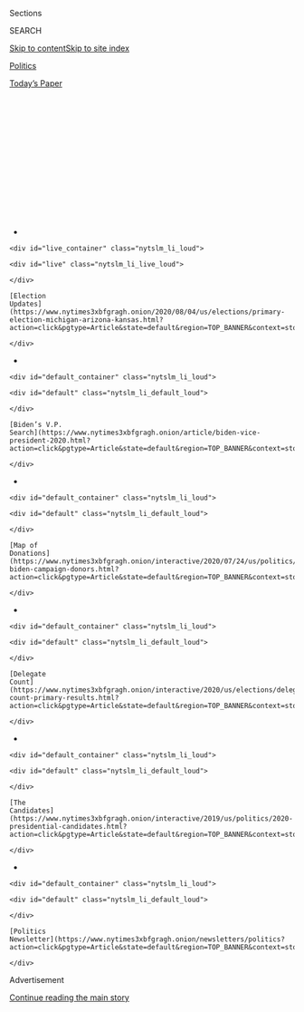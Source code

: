 <div id="app">

<div>

<div>

<div>

<div class="NYTAppHideMasthead css-1q2w90k e1suatyy0">

<div class="section css-ui9rw0 e1suatyy2">

<div class="css-eph4ug er09x8g0">

<div class="css-6n7j50">

</div>

<span class="css-1dv1kvn">Sections</span>

<div class="css-10488qs">

<span class="css-1dv1kvn">SEARCH</span>

</div>

[Skip to content](#site-content)[Skip to site
index](#site-index)

</div>

<div id="masthead-section-label" class="css-1wr3we4 eaxe0e00">

[Politics](https://www.nytimes3xbfgragh.onion/section/politics)

</div>

<div class="css-10698na e1huz5gh0">

</div>

</div>

<div id="masthead-bar-one" class="section hasLinks css-15hmgas e1csuq9d3">

<div class="css-uqyvli e1csuq9d0">

</div>

<div class="css-1uqjmks e1csuq9d1">

</div>

<div class="css-9e9ivx">

[](https://myaccount.nytimes3xbfgragh.onion/auth/login?response_type=cookie&client_id=vi)

</div>

<div class="css-1bvtpon e1csuq9d2">

[Today’s
Paper](https://www.nytimes3xbfgragh.onion/section/todayspaper)

</div>

</div>

</div>

</div>

<div data-aria-hidden="false">

<div id="site-content" data-role="main">

<div>

<div class="css-1aor85t" style="opacity:0.000000001;z-index:-1;visibility:hidden">

<div class="css-1hqnpie">

<div class="css-epjblv">

<span class="css-17xtcya">[Politics](/section/politics)</span><span class="css-x15j1o">|</span><span class="css-fwqvlz">Headed
to the Convention? Not I, More Republicans Are
Saying</span>

</div>

<div class="css-k008qs">

<div class="css-1iwv8en">

<span class="css-18z7m18"></span>

<div>

</div>

</div>

<span class="css-1n6z4y">https://nyti.ms/2CBAga3</span>

<div class="css-1705lsu">

<div class="css-4xjgmj">

<div class="css-4skfbu" data-role="toolbar" data-aria-label="Social Media Share buttons, Save button, and Comments Panel with current comment count" data-testid="share-tools">

  - 
  - 
  - 
  - 
    
    <div class="css-6n7j50">
    
    </div>

  - 

</div>

</div>

</div>

</div>

</div>

</div>

<div id="NYT_TOP_BANNER_REGION" class="css-13pd83m">

<div>

<div id="styln-elections-notifications-menu" class="section interactive-content interactive-size-medium css-1edisqu">

<div class="css-17ih8de interactive-body">

<div class="nytslm_innerContainer" data-aria-live="polite">

<div class="nytslm_title">

</div>

  - 
    
    <div id="live_container" class="nytslm_li_loud">
    
    <div id="live" class="nytslm_li_live_loud">
    
    </div>
    
    [Election
    Updates](https://www.nytimes3xbfgragh.onion/2020/08/04/us/elections/primary-election-michigan-arizona-kansas.html?action=click&pgtype=Article&state=default&region=TOP_BANNER&context=storylines_menu)
    
    </div>

  - 
    
    <div id="default_container" class="nytslm_li_loud">
    
    <div id="default" class="nytslm_li_default_loud">
    
    </div>
    
    [Biden’s V.P.
    Search](https://www.nytimes3xbfgragh.onion/article/biden-vice-president-2020.html?action=click&pgtype=Article&state=default&region=TOP_BANNER&context=storylines_menu)
    
    </div>

  - 
    
    <div id="default_container" class="nytslm_li_loud">
    
    <div id="default" class="nytslm_li_default_loud">
    
    </div>
    
    [Map of
    Donations](https://www.nytimes3xbfgragh.onion/interactive/2020/07/24/us/politics/trump-biden-campaign-donors.html?action=click&pgtype=Article&state=default&region=TOP_BANNER&context=storylines_menu)
    
    </div>

  - 
    
    <div id="default_container" class="nytslm_li_loud">
    
    <div id="default" class="nytslm_li_default_loud">
    
    </div>
    
    [Delegate
    Count](https://www.nytimes3xbfgragh.onion/interactive/2020/us/elections/delegate-count-primary-results.html?action=click&pgtype=Article&state=default&region=TOP_BANNER&context=storylines_menu)
    
    </div>

  - 
    
    <div id="default_container" class="nytslm_li_loud">
    
    <div id="default" class="nytslm_li_default_loud">
    
    </div>
    
    [The
    Candidates](https://www.nytimes3xbfgragh.onion/interactive/2019/us/politics/2020-presidential-candidates.html?action=click&pgtype=Article&state=default&region=TOP_BANNER&context=storylines_menu)
    
    </div>

  - 
    
    <div id="default_container" class="nytslm_li_loud">
    
    <div id="default" class="nytslm_li_default_loud">
    
    </div>
    
    [Politics
    Newsletter](https://www.nytimes3xbfgragh.onion/newsletters/politics?action=click&pgtype=Article&state=default&region=TOP_BANNER&context=storylines_menu)
    
    </div>

</div>

</div>

</div>

</div>

</div>

<div id="top-wrapper" class="css-1sy8kpn">

<div id="top-slug" class="css-l9onyx">

Advertisement

</div>

[Continue reading the main
story](#after-top)

<div class="ad top-wrapper" style="text-align:center;height:100%;display:block;min-height:250px">

<div id="top" class="place-ad" data-position="top" data-size-key="top">

</div>

</div>

<div id="after-top">

</div>

</div>

<div>

<div id="sponsor-wrapper" class="css-1hyfx7x">

<div id="sponsor-slug" class="css-19vbshk">

Supported by

</div>

[Continue reading the main
story](#after-sponsor)

<div id="sponsor" class="ad sponsor-wrapper" style="text-align:center;height:100%;display:block">

</div>

<div id="after-sponsor">

</div>

</div>

<div class="css-186x18t">

</div>

<div class="css-1vkm6nb ehdk2mb0">

# Headed to the Convention? Not I, More Republicans Are Saying

</div>

“Everybody just assumes no one is going,” said one House member wary of
the virus risks. But other delegates dismissed the health threat and
said it was an honor to help nominate President Trump.

<div class="css-79elbk" data-testid="photoviewer-wrapper">

<div class="css-z3e15g" data-testid="photoviewer-wrapper-hidden">

</div>

<div class="css-1a48zt4 ehw59r15" data-testid="photoviewer-children">

![<span class="css-16f3y1r e13ogyst0" data-aria-hidden="true">Supporters
wait for President Trump to come on stage at a rally in Keystone, South
Dakota. His renomination is set to take place in Florida in
August.</span><span class="css-cnj6d5 e1z0qqy90" itemprop="copyrightHolder"><span class="css-1ly73wi e1tej78p0">Credit...</span><span><span>Anna
Moneymaker for The New York
Times</span></span></span>](https://static01.graylady3jvrrxbe.onion/images/2020/07/13/us/politics/13florida-convention/13florida-convention-articleLarge.jpg?quality=75&auto=webp&disable=upscale)

</div>

</div>

<div class="css-18e8msd">

<div class="css-otjvjh epjyd6m0">

<div class="css-nmf14i ey68jwv0" data-aria-hidden="true">

[![Reid J.
Epstein](https://static01.graylady3jvrrxbe.onion/images/2019/06/25/reader-center/author-reid-epstein/9e877853d8234217b58e5762253aa771-thumbLarge.png
"Reid J. Epstein")](https://www.nytimes3xbfgragh.onion/by/reid-j-epstein)[![Nicholas
Fandos](https://static01.graylady3jvrrxbe.onion/images/2018/11/06/multimedia/author-nicholas-fandos/author-nicholas-fandos-thumbLarge-v2.png
"Nicholas Fandos")](https://www.nytimes3xbfgragh.onion/by/nicholas-fandos)[![Patricia
Mazzei](https://static01.graylady3jvrrxbe.onion/images/2018/11/28/multimedia/author-patricia-mazzei/author-patricia-mazzei-thumbLarge.png
"Patricia Mazzei")](https://www.nytimes3xbfgragh.onion/by/patricia-mazzei)

</div>

<div class="css-1baulvz">

By [<span class="css-1baulvz" itemprop="name">Reid J.
Epstein</span>](https://www.nytimes3xbfgragh.onion/by/reid-j-epstein),
[<span class="css-1baulvz" itemprop="name">Nicholas
Fandos</span>](https://www.nytimes3xbfgragh.onion/by/nicholas-fandos)
and [<span class="css-1baulvz last-byline" itemprop="name">Patricia
Mazzei</span>](https://www.nytimes3xbfgragh.onion/by/patricia-mazzei)

</div>

</div>

  - 
    
    <div class="css-ld3wwf e16638kd2">
    
    July 13,
    2020
    
    </div>

  - 
    
    <div class="css-4xjgmj">
    
    <div class="css-d8bdto" data-role="toolbar" data-aria-label="Social Media Share buttons, Save button, and Comments Panel with current comment count" data-testid="share-tools">
    
      - 
      - 
      - 
      - 
        
        <div class="css-6n7j50">
        
        </div>
    
      - 
    
    </div>
    
    </div>

</div>

</div>

<div class="section meteredContent css-1r7ky0e" name="articleBody" itemprop="articleBody">

<div class="css-1fanzo5 StoryBodyCompanionColumn">

<div class="css-53u6y8">

*\[****Update****:* [*Trump abruptly cancels Republican Convention in
Jacksonville*](https://www.nytimes3xbfgragh.onion/2020/07/23/us/politics/jacksonville-rnc.html)*.\]*

Senators Roy Blunt of Missouri and Pat Roberts of Kansas are planning to
skip the [Republican National
Convention](https://www.nytimes3xbfgragh.onion/2020/07/14/us/politics/republican-convention-jacksonville-virus-outdoors.html)
next month as the host state of Florida deals with the biggest outbreak
of coronavirus cases in the nation.

Representatives Mario Diaz-Balart and Francis Rooney of Florida are
sticking with their plans not to attend, even though the
[convention](https://www.nytimes3xbfgragh.onion/2020/07/14/us/politics/republican-convention-jacksonville-virus-outdoors.html)
is now in their home state.

Marco Rubio, Florida’s senior senator, has not committed to attending.
Neither has John Thune of South Dakota, the second-ranking Senate
Republican, or Representative Liz Cheney of Wyoming, the third-ranking
House Republican.

As new cases surge in Florida, including 15,300 reported on Sunday, more
Republicans are taking a wait-and-see approach to the event, or deciding
to skip it all together. The G.O.P., which moved the convention to
Jacksonville from Charlotte, N.C., after balking at health precautions
there, now finds itself locked into a state with a far bigger virus
problem, and planning an event whose attendance is waning as the
pandemic escalates.

</div>

</div>

<div class="css-1fanzo5 StoryBodyCompanionColumn">

<div class="css-53u6y8">

“Everybody just assumes no one is going,” said Representative Darin
LaHood of Illinois, an honorary state co-chairman for the Trump
campaign.

Mr. LaHood was one of eight House members — from Illinois, New York,
Arizona, Indiana and Michigan — who told The New York Times they did not
plan to attend, joining party veterans like Senators Charles E.
Grassley, Lamar Alexander and Susan Collins who have already said they
will skip the event.

President Trump, in the meantime, may not get the restriction-free
celebration he yearns for after all. The city of Jacksonville [is
requiring facial
coverings](https://www.nytimes3xbfgragh.onion/2020/06/29/us/politics/rnc-masks-convention.html)
in any public space where social distancing is not possible. And in a
news release last week, the host committee said every attendee within
the convention perimeter “will be tested and temperature checked each
day,” without providing further details.

Still, even as growing numbers of elected leaders express wariness about
attending, a strong contingent of Republican National Committee members
— many of whom have their political fortunes tied to Mr. Trump — say
they still plan to go. In interviews, more than a dozen of them said
they were committed, even “proud,” to celebrate the renomination of Mr.
Trump.

A Times survey of almost 70 Republican officials and Senate and House
members showed a divide over the convention between the members of
Congress taking a more cautious approach, and rank-and file-officials,
like locally elected delegates and R.N.C. members, who were more
inclined to go.

</div>

</div>

<div class="css-1fanzo5 StoryBodyCompanionColumn">

<div class="css-53u6y8">

The result may be a crowd that is far Trumpier than in 2016, when the
G.O.P. establishment, led by Speaker Paul D. Ryan, squelched its
misgivings and nominated Mr. Trump, an outsider with questionable
commitment to party
orthodoxy.

<div id="NYT_MAIN_CONTENT_1_REGION" class="css-9tf9ac">

<div>

<div id="styln-nfldraft-updates-block" class="section interactive-content interactive-size-medium css-1ftcdic">

<div class="css-17ih8de interactive-body">

<div id="styln-briefing-block" data-asset-id="">

<div class="briefing-block-header-section">

# [Latest Updates: 2020 Election](https://www.nytimes3xbfgragh.onion/2020/08/04/us/elections/primary-election-michigan-arizona-kansas.html?action=click&pgtype=Article&state=default&region=MAIN_CONTENT_1&context=storylines_live_updates)

<div class="briefing-block-ts">

Updated 2020-08-04T21:23:31.499Z

</div>

</div>

  - [Two G.O.P. Senate primaries offer — what else? — a test of loyalty
    to
    Trump.](https://www.nytimes3xbfgragh.onion/2020/08/04/us/elections/primary-election-michigan-arizona-kansas.html?action=click&pgtype=Article&state=default&region=MAIN_CONTENT_1&context=storylines_live_updates#link-3924dd44)
  - [President Trump is suddenly a big supporter of mail-in voting — in
    Florida.](https://www.nytimes3xbfgragh.onion/2020/08/04/us/elections/primary-election-michigan-arizona-kansas.html?action=click&pgtype=Article&state=default&region=MAIN_CONTENT_1&context=storylines_live_updates#link-32b39e33)
  - [Michigan’s primary election sees a surge in absentee
    voting.](https://www.nytimes3xbfgragh.onion/2020/08/04/us/elections/primary-election-michigan-arizona-kansas.html?action=click&pgtype=Article&state=default&region=MAIN_CONTENT_1&context=storylines_live_updates#link-ab1004d)

<div class="briefing-block-footer">

<div class="briefing-block-footer-meta">

[See more
updates](https://www.nytimes3xbfgragh.onion/2020/08/04/us/elections/primary-election-michigan-arizona-kansas.html?action=click&pgtype=Article&state=default&region=MAIN_CONTENT_1&context=storylines_live_updates)

</div>

</div>

</div>

</div>

</div>

</div>

</div>

This time, Representative Kevin McCarthy of California, the House
minority leader who has tied himself closely to the president, is likely
to offer an enthusiastic endorsement, and other ardent supporters of Mr.
Trump, like Representative Jim Jordan of Ohio, are likely to get
speaking slots.

“It’s a risk you have to take,” said Morton Blackwell, 80, an R.N.C.
member from Virginia who has attended every party convention since he
was the youngest elected delegate backing Barry Goldwater in 1964. “You
take risks every day. You drive down the street and a cement truck could
crash into you. You can’t not do what you have to do because of some
possibility of a bad result.”

As recently as two weeks ago, Republican convention planners appeared
bullish about attendance.

At a briefing for Senate chiefs of staff in late June, officials warned
that some lawmakers might have to stay in hotels outside of Jacksonville
given expected crowds. Party officials were considering docking cruise
ships in the city’s port to provide extra lodging capacity, as the city
did during the 2005 Super Bowl, according to two people familiar with
the briefing. The proposal drew some laughter from congressional
staffers in attendance.

Since then, Florida has become the epicenter of the pandemic, raising
questions about whether Jacksonville could stage anything on the scale
of what Mr. Trump is demanding for his renomination.

Several of Mr. Trump’s critics within his own party have already said
they do not plan to attend; among them are Senators Mitt Romney of Utah,
the party’s 2012 presidential nominee, Lisa Murkowski of Alaska and Ms.
Collins of Maine, who faces a difficult re-election race this fall.

Mr. Roberts, 84, told reporters last week he would likely not be
attending because he had “some things to do in Kansas” and, in any case,
he “didn’t know what was canceled and what was not and whatever.” Mr.
Roberts is retiring after this year.

</div>

</div>

<div class="css-1fanzo5 StoryBodyCompanionColumn">

<div class="css-53u6y8">

Neither Mr. Blunt, Mr. Diaz-Balart nor Mr. Rooney attended the 2016
convention either, but as Mr. Trump has tightened his grip on the party,
he has become less forgiving to lawmakers he sees as disloyal or
insufficiently supportive.

Many other Republicans are expressing caution as the virus ravages the
South. Senator Mitch McConnell, who was a top-billed speaker at the
convention four years ago in Cleveland, has called the convention this
year “a challenging situation.”

“We will have to wait and see how things look in late August to
determine whether we can safely convene that many people,” he told
reporters in his home state of Kentucky last week.

Republican senators facing tough re-election battles declined to say
whether they planned to go. Aides to five of the six most vulnerable
Republicans on the ballot this fall — Senators Martha McSally of
Arizona, Steve Daines of Montana, Joni Ernst of Iowa, Cory Gardner of
Colorado and Thom Tillis of North Carolina — did not respond to repeated
inquiries about their plans.

Of 53 members of Congress surveyed by The Times who responded to
inquiries about their plans, roughly half said they definitely planned
to attend. Others either said they would not attend, or were closely
watching the situation to see what safety precautions convention
planners would put in place and where the caseload stood in North
Florida in mid-August. The convention is currently scheduled to take
place from Aug. 24-27.

Of the 15 R.N.C. members interviewed, all but one said they planned to
go to Jacksonville, with most also aiming to attend the party’s official
business meetings in Charlotte, N.C.

The R.N.C. members expressed little concern about the virus’s spread in
Florida, with some comparing the risk of attending a rally to shopping
at big-box stores.

</div>

</div>

<div class="css-1fanzo5 StoryBodyCompanionColumn">

<div class="css-53u6y8">

The Republican approach differs significantly from the one Democrats are
taking for their convention; [last month the party moved its event to a
smaller
venue](https://www.nytimes3xbfgragh.onion/2020/06/24/us/politics/democratic-convention-milwaukee-coronavirus.html)
and instructed delegates to stay home from Milwaukee, as the party
transitions to a virtual gathering.

The R.N.C. members have little sympathy for members of Congress who pass
on the convention. Party committee members have far more need to
demonstrate loyalty to Mr. Trump — both for the president’s approval and
for their own Trump-loving constituents — than do members of Congress
skipping Jacksonville.

“It is not only my duty, but also my honor go to Charlotte and
Jacksonville to re-elect President Trump,” said Art Wittich, an R.N.C.
member from Montana. “As such, I am willing to assume any risk to do
so.”

Mr. Wittich said members of Congress who skip Jacksonville are “probably
avoiding the convention as a political statement rather than as a
legitimate public health concern. So be it.”

</div>

</div>

<div class="css-79elbk" data-testid="photoviewer-wrapper">

<div class="css-z3e15g" data-testid="photoviewer-wrapper-hidden">

</div>

<div class="css-1a48zt4 ehw59r15" data-testid="photoviewer-children">

![<span class="css-16f3y1r e13ogyst0" data-aria-hidden="true"> This
year's Republican National Convention is scheduled to take place
at Vystar Veterans Memorial Arena in
Jacksonville.</span><span class="css-cnj6d5 e1z0qqy90" itemprop="copyrightHolder"><span class="css-1ly73wi e1tej78p0">Credit...</span><span>Malcolm
Jackson for The New York
Times</span></span>](https://static01.graylady3jvrrxbe.onion/images/2020/07/13/us/politics/13florida-convention-2/merlin_174054102_9ec1a261-981d-419d-a2ee-195dc76930b0-articleLarge.jpg?quality=75&auto=webp&disable=upscale)

</div>

</div>

<div class="css-1fanzo5 StoryBodyCompanionColumn">

<div class="css-53u6y8">

Mr. Trump’s chief defenders in Congress echoed that concern.

“Everyone in the media wants to act like it’s some big deal that Susan
Collins and Lamar Alexander aren’t going to the convention,” said
Representative Matt Gaetz of Florida. “The reality is the number of
delegates craving the octogenarians and septuagenarians of the Senate
are surely lower than the number who have purchased their third Star
Wars costume.”

Last month Mr. Trump moved most of the convention’s proceedings from
Charlotte, N.C., to Jacksonville, Florida’s largest city, because Gov.
Roy Cooper of North Carolina would not guarantee a late-August arena
gathering free of social distancing and mask-wearing. Several of the
R.N.C. members interviewed are planning to first go to Charlotte, where
the party’s delegates will conduct much of their official business,
including voting on the party platform, before relocating to
Jacksonville for the big party desired by Mr. Trump.

</div>

</div>

<div class="css-1fanzo5 StoryBodyCompanionColumn">

<div class="css-53u6y8">

Other party leaders in the House and Senate have yet to commit one way
or another, biding their time as they watch caseloads in Florida spike.

Besides Mr. Thune, Mr. Rubio and Ms. Cheney, others who are on the fence
include Senate Committee chairmen like Jim Risch of Idaho, Mike Enzi of
Wyoming and Ron Johnson of Wisconsin.

“Listen, I’m taking Covid seriously,” said Mr. Johnson, 65, who is a
vocal ally of Mr. Trump. The senator told WISN-TV in Milwaukee that he
was looking at what precautions party officials would put in place, but
he was not sure “whether I’d really have any use or not.”

The conditions that led Mr. Trump [to move the convention out of North
Carolina](https://www.nytimes3xbfgragh.onion/2020/06/11/us/politics/trump-jacksonville-rnc-speech.html)
now apply equally to Florida. [Jacksonville officials late last
month](https://www.nytimes3xbfgragh.onion/2020/06/29/us/politics/rnc-masks-convention.html)
said that city residents must wear face masks, though there has been no
word yet on restricting how many people can fit inside the city’s VyStar
Veterans Memorial Arena. Republican officials are also considering
hosting some of the gatherings outdoors at the city’s football or
minor-league baseball stadiums.

Nearly all of the R.N.C. members interviewed said they had little
hesitancy about joining a gathering of Trump supporters to cheer on his
nomination.

“If I can safely go to Walmart or a restaurant, I am confident we can
safely gather to conduct the important business of the Republican Party
renominating the president and vice president,” said Henry Barbour, an
R.N.C. member from Mississippi. “We were prepared to work with folks in
North Carolina to make it safe, and that is exactly what the R.N.C. is
doing in Jacksonville.”

Luke Broadwater, Carl Hulse, Emily Cochrane and Catie Edmondson
contributed
reporting.

</div>

</div>

<div>

</div>

</div>

<div>

</div>

<div>

</div>

<div id="NYT_BELOW_MAIN_CONTENT_REGION">

<div>

<div id="STLYN_guide_v1_STYLN_guide_a" class="section css-l08pwh interactive-content interactive-size-medium">

<div class="css-17ih8de interactive-body">

<div class="g-story g-freebird g-max-limit" data-preview-slug="styln-scroll-guide">

</div>

<div id="g-electionguide-id" class="g-electionguide">

<div class="g-electionguide-container">

<div class="g-electionguide-wrapper">

<div class="g-electionguide-logo">

</div>

# Our 2020 Election Guide

Updated Aug. 4, 2020

  - 
    
    -----
    
    ## The Latest
    
      - Five states are holding primary elections Tuesday, with voters
        in Arizona, Kansas, Michigan, Missouri and Washington State
        choosing nominees for Congress and local offices. [Follow live
        election updates
        here.](https://www.nytimes3xbfgragh.onion/2020/08/04/us/elections/primary-election-michigan-arizona-kansas.html?action=click&pgtype=Article&state=default&region=BELOW_MAIN_CONTENT&context=storylines_guide)

  - 
    
    -----
    
    ## Biden’s V.P. Search
    
      - [Here are 13
        women](https://www.nytimes3xbfgragh.onion/article/biden-vice-president-2020.html?action=click&pgtype=Article&state=default&region=BELOW_MAIN_CONTENT&context=storylines_guide)
        who have been under consideration to be Joe Biden’s running
        mate, and why each might be chosen — and might not be.

  - 
    
    -----
    
    ## Keep Up With Our Coverage
    
      - Get an
        [email](https://www.nytimes3xbfgragh.onion/newsletters/politics?action=click&pgtype=Article&state=default&region=BELOW_MAIN_CONTENT&context=storylines_guide)
        recapping the day’s news
    
    <!-- end list -->
    
      - Download our mobile app on
        [iOS](https://apps.apple.com/us/app/nytimes/id284862083?ls=1&mat_click_id=5c79ae7455014fd1bd66b5610c05b8f2-20191112-16948&referrer=mat_click_id%3D5c79ae7455014fd1bd66b5610c05b8f2-20191112-16948%26link_click_id%3D722930677036718082)
        and
        [Android](http://a.localytics.com/android?id=com.nytimes.android&referrer=utm_source%3Dother_nyt_mobile_web%26utm_medium%3DWeb%2520page%26utm_term%3DGeneral%2520Mobile%2520Page%26utm_campaign%3DNYT%2520Mobile%2520General%2520Page)
        and turn on Breaking News and Politics alerts

</div>

</div>

</div>

</div>

</div>

</div>

</div>

<div>

</div>

<div>

<div id="bottom-wrapper" class="css-1ede5it">

<div id="bottom-slug" class="css-l9onyx">

Advertisement

</div>

[Continue reading the main
story](#after-bottom)

<div id="bottom" class="ad bottom-wrapper" style="text-align:center;height:100%;display:block;min-height:90px">

</div>

<div id="after-bottom">

</div>

</div>

</div>

</div>

</div>

## Site Index

<div>

</div>

## Site Information Navigation

  - [© <span>2020</span> <span>The New York Times
    Company</span>](https://help.nytimes3xbfgragh.onion/hc/en-us/articles/115014792127-Copyright-notice)

<!-- end list -->

  - [NYTCo](https://www.nytco.com/)
  - [Contact
    Us](https://help.nytimes3xbfgragh.onion/hc/en-us/articles/115015385887-Contact-Us)
  - [Work with us](https://www.nytco.com/careers/)
  - [Advertise](https://nytmediakit.com/)
  - [T Brand Studio](http://www.tbrandstudio.com/)
  - [Your Ad
    Choices](https://www.nytimes3xbfgragh.onion/privacy/cookie-policy#how-do-i-manage-trackers)
  - [Privacy](https://www.nytimes3xbfgragh.onion/privacy)
  - [Terms of
    Service](https://help.nytimes3xbfgragh.onion/hc/en-us/articles/115014893428-Terms-of-service)
  - [Terms of
    Sale](https://help.nytimes3xbfgragh.onion/hc/en-us/articles/115014893968-Terms-of-sale)
  - [Site
    Map](https://spiderbites.nytimes3xbfgragh.onion)
  - [Help](https://help.nytimes3xbfgragh.onion/hc/en-us)
  - [Subscriptions](https://www.nytimes3xbfgragh.onion/subscription?campaignId=37WXW)

</div>

</div>

</div>

</div>
